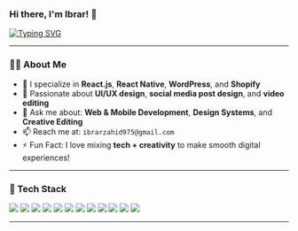 
### Hi there, I'm Ibrar! 👋  
[![Typing SVG](https://readme-typing-svg.demolab.com?font=Fira+Code&weight=500&size=24&pause=1000&color=00A4FF&background=FFFFFF00&width=800&lines=Frontend+Developer+%7C+UI%2FUX+Designer+%7C+Creative+Editor)](https://git.io/typing-svg) 

---

### 👨‍💻 About Me  
- 🔧 I specialize in **React.js**, **React Native**, **WordPress**, and **Shopify**  
- 🎨 Passionate about **UI/UX design**, **social media post design**, and **video editing**  
- 💬 Ask me about: **Web & Mobile Development**, **Design Systems**, and **Creative Editing**  
- 📫 Reach me at: `ibrarzahid975@gmail.com`  
- ⚡ Fun Fact: I love mixing **tech + creativity** to make smooth digital experiences!

---

### 🚀 Tech Stack  
<div align="left">

  <img src="https://img.shields.io/badge/HTML5-E34F26?style=for-the-badge&logo=html5&logoColor=white"/>
  <img src="https://img.shields.io/badge/CSS3-1572B6?style=for-the-badge&logo=css3&logoColor=white"/>
  <img src="https://img.shields.io/badge/SASS-CC6699?style=for-the-badge&logo=sass&logoColor=white"/>
  <img src="https://img.shields.io/badge/Tailwind_CSS-38B2AC?style=for-the-badge&logo=tailwind-css&logoColor=white"/>
  <img src="https://img.shields.io/badge/JavaScript-F7DF1E?style=for-the-badge&logo=javascript&logoColor=black"/>
  <img src="https://img.shields.io/badge/WordPress-21759B?style=for-the-badge&logo=wordpress&logoColor=white"/>
  <img src="https://img.shields.io/badge/Shopify-96bf48?style=for-the-badge&logo=shopify&logoColor=white"/>
  <img src="https://img.shields.io/badge/Figma-F24E1E?style=for-the-badge&logo=figma&logoColor=white"/>
  <img src="https://img.shields.io/badge/Adobe%20Premiere%20Pro-9999FF?style=for-the-badge&logo=adobe-premiere-pro&logoColor=white"/>
  <img src="https://img.shields.io/badge/Canva-00C4CC?style=for-the-badge&logo=canva&logoColor=white"/>
  <img src="https://img.shields.io/badge/React-20232A?style=for-the-badge&logo=react&logoColor=61DAFB"/>
  <img src="https://img.shields.io/badge/React_Native-61DAFB?style=for-the-badge&logo=react&logoColor=black"/>

</div>

---
